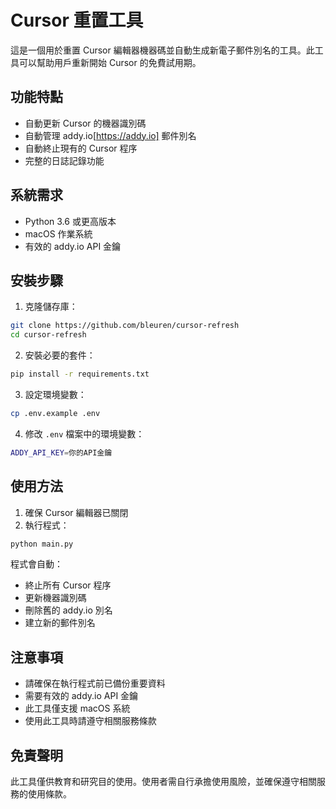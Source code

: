 # Cursor 重置工具

這是一個用於重置 Cursor 編輯器機器碼並自動生成新電子郵件別名的工具。此工具可以幫助用戶重新開始 Cursor 的免費試用期。

## 功能特點

- 自動更新 Cursor 的機器識別碼
- 自動管理 addy.io[https://addy.io] 郵件別名
- 自動終止現有的 Cursor 程序
- 完整的日誌記錄功能

## 系統需求

- Python 3.6 或更高版本
- macOS 作業系統
- 有效的 addy.io API 金鑰

## 安裝步驟

1. 克隆儲存庫：
```bash
git clone https://github.com/bleuren/cursor-refresh
cd cursor-refresh
```

2. 安裝必要的套件：
```bash
pip install -r requirements.txt
```

3. 設定環境變數：
```bash
cp .env.example .env
```

4. 修改 `.env` 檔案中的環境變數：
```bash
ADDY_API_KEY=你的API金鑰
```

## 使用方法

1. 確保 Cursor 編輯器已關閉
2. 執行程式：
```bash
python main.py
```

程式會自動：
- 終止所有 Cursor 程序
- 更新機器識別碼
- 刪除舊的 addy.io 別名
- 建立新的郵件別名

## 注意事項

- 請確保在執行程式前已備份重要資料
- 需要有效的 addy.io API 金鑰
- 此工具僅支援 macOS 系統
- 使用此工具時請遵守相關服務條款

## 免責聲明

此工具僅供教育和研究目的使用。使用者需自行承擔使用風險，並確保遵守相關服務的使用條款。